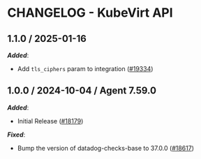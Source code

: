 # CHANGELOG - KubeVirt API

<!-- towncrier release notes start -->

## 1.1.0 / 2025-01-16

***Added***:

* Add `tls_ciphers` param to integration ([#19334](https://github.com/DataDog/integrations-core/pull/19334))

## 1.0.0 / 2024-10-04 / Agent 7.59.0

***Added***:

* Initial Release ([#18179](https://github.com/DataDog/integrations-core/pull/18179))

***Fixed***:

* Bump the version of datadog-checks-base to 37.0.0 ([#18617](https://github.com/DataDog/integrations-core/pull/18617))
